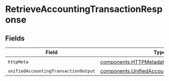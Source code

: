 # RetrieveAccountingTransactionResponse


## Fields

| Field                                                                                                          | Type                                                                                                           | Required                                                                                                       | Description                                                                                                    |
| -------------------------------------------------------------------------------------------------------------- | -------------------------------------------------------------------------------------------------------------- | -------------------------------------------------------------------------------------------------------------- | -------------------------------------------------------------------------------------------------------------- |
| `httpMeta`                                                                                                     | [components.HTTPMetadata](../../models/components/httpmetadata.md)                                             | :heavy_check_mark:                                                                                             | N/A                                                                                                            |
| `unifiedAccountingTransactionOutput`                                                                           | [components.UnifiedAccountingTransactionOutput](../../models/components/unifiedaccountingtransactionoutput.md) | :heavy_minus_sign:                                                                                             | N/A                                                                                                            |